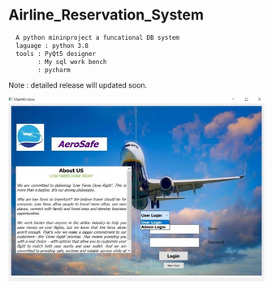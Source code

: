 # Airline_Reservation_System
      A python mininproject a funcational DB system 
      laguage : python 3.8 
      tools : PyQt5 designer 
            : My sql work bench
            : pycharm 
            
Note : detailed release will updated soon.

![alt text](https://github.com/SANJAY-NT/Airline_Reservation_System/blob/master/Screenshot/login%20page.jpeg)
